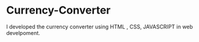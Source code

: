 # Currency-Converter
I developed the currency converter using HTML , CSS,  JAVASCRIPT in web develpoment.
